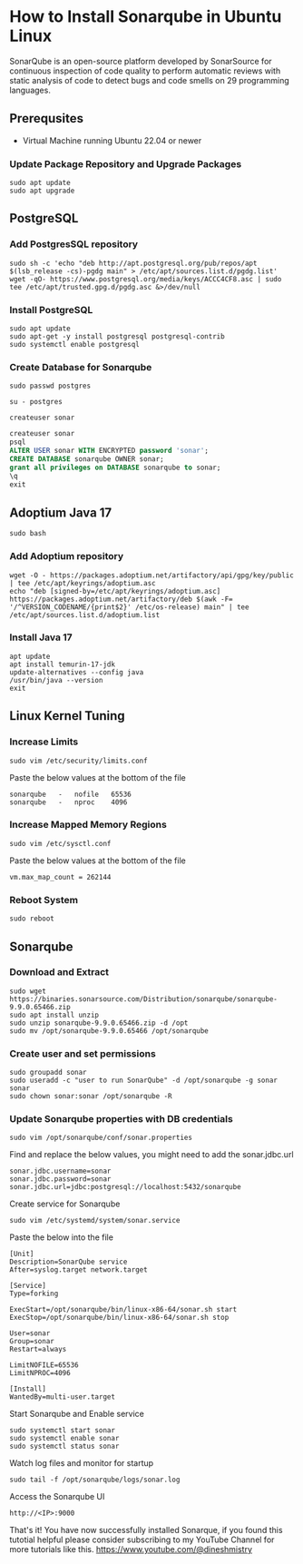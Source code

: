 # How to Install Sonarqube in Ubuntu Linux
SonarQube is an open-source platform developed by SonarSource for continuous inspection of code quality to perform automatic reviews with static analysis of code to detect bugs and code smells on 29 programming languages.
## Prerequsites 
- Virtual Machine running Ubuntu 22.04 or newer
### Update Package Repository and Upgrade Packages

``` shell title="Run from shell prompt" linenums="1"
sudo apt update
sudo apt upgrade
```
## PostgreSQL
### Add PostgresSQL repository
``` shell title="Run from shell prompt" linenums="1"
sudo sh -c 'echo "deb http://apt.postgresql.org/pub/repos/apt $(lsb_release -cs)-pgdg main" > /etc/apt/sources.list.d/pgdg.list'
wget -qO- https://www.postgresql.org/media/keys/ACCC4CF8.asc | sudo tee /etc/apt/trusted.gpg.d/pgdg.asc &>/dev/null
```
### Install PostgreSQL
``` shell title="Run from shell prompt" linenums="1"
sudo apt update
sudo apt-get -y install postgresql postgresql-contrib
sudo systemctl enable postgresql
```
### Create Database for Sonarqube
``` shell title="Set password for postgres user" linenums="1"
sudo passwd postgres
```
``` shell title="Change to the postgres user" linenums="1"
su - postgres
```
``` shell title="Create database user postgres" linenums="1"
createuser sonar
```
``` sql title="Set password and grant privileges" linenums="1"
createuser sonar
psql 
ALTER USER sonar WITH ENCRYPTED password 'sonar';
CREATE DATABASE sonarqube OWNER sonar;
grant all privileges on DATABASE sonarqube to sonar;
\q
exit
```
## Adoptium Java 17
``` shell title="Switch to root user" linenums="1"
sudo bash
```
### Add Adoptium repository
``` shell title="Add adoptium repository" linenums="1"
wget -O - https://packages.adoptium.net/artifactory/api/gpg/key/public | tee /etc/apt/keyrings/adoptium.asc
echo "deb [signed-by=/etc/apt/keyrings/adoptium.asc] https://packages.adoptium.net/artifactory/deb $(awk -F= '/^VERSION_CODENAME/{print$2}' /etc/os-release) main" | tee /etc/apt/sources.list.d/adoptium.list
```
### Install Java 17
``` shell title="Update repository and install Java" linenums="1"
apt update
apt install temurin-17-jdk
update-alternatives --config java
/usr/bin/java --version
exit 
```
## Linux Kernel Tuning
### Increase Limits
``` shell title="Run from shell prompt" linenums="1"
sudo vim /etc/security/limits.conf
```
Paste the below values at the bottom of the file
``` shell title="Add these values" linenums="1"
sonarqube   -   nofile   65536
sonarqube   -   nproc    4096
```
### Increase Mapped Memory Regions
``` shell title="Run from shell prompt" linenums="1"
sudo vim /etc/sysctl.conf
```
Paste the below values at the bottom of the file
``` shell title="Add these values" linenums="1"
vm.max_map_count = 262144
```
### Reboot System
``` shell title="Run from shell prompt" linenums="1"
sudo reboot
```
## Sonarqube
### Download and Extract
``` shell title="Run from shell prompt" linenums="1"
sudo wget https://binaries.sonarsource.com/Distribution/sonarqube/sonarqube-9.9.0.65466.zip
sudo apt install unzip
sudo unzip sonarqube-9.9.0.65466.zip -d /opt
sudo mv /opt/sonarqube-9.9.0.65466 /opt/sonarqube
```
### Create user and set permissions
``` shell title="Run from shell prompt" linenums="1"
sudo groupadd sonar
sudo useradd -c "user to run SonarQube" -d /opt/sonarqube -g sonar sonar
sudo chown sonar:sonar /opt/sonarqube -R
```
### Update Sonarqube properties with DB credentials
``` shell title="Run from shell prompt" linenums="1"
sudo vim /opt/sonarqube/conf/sonar.properties
```
Find and replace the below values, you might need to add the sonar.jdbc.url
``` shell title="Run from shell prompt" linenums="1"
sonar.jdbc.username=sonar
sonar.jdbc.password=sonar
sonar.jdbc.url=jdbc:postgresql://localhost:5432/sonarqube
```
Create service for Sonarqube
``` shell title="Run from shell prompt" linenums="1"
sudo vim /etc/systemd/system/sonar.service
```
Paste the below into the file
``` shell title="Paste the below contents" linenums="1"
[Unit]
Description=SonarQube service
After=syslog.target network.target

[Service]
Type=forking

ExecStart=/opt/sonarqube/bin/linux-x86-64/sonar.sh start
ExecStop=/opt/sonarqube/bin/linux-x86-64/sonar.sh stop

User=sonar
Group=sonar
Restart=always

LimitNOFILE=65536
LimitNPROC=4096

[Install]
WantedBy=multi-user.target
```
Start Sonarqube and Enable service
``` shell title="Paste the below contents" linenums="1"
sudo systemctl start sonar
sudo systemctl enable sonar
sudo systemctl status sonar
```
Watch log files and monitor for startup
``` shell title="Watch logs" linenums="1"
sudo tail -f /opt/sonarqube/logs/sonar.log
```
Access the Sonarqube UI
``` shell title="Paste the below contents" linenums="1"
http://<IP>:9000
```

That's it! You have now successfully installed Sonarque, if you found this tutotial helpful please consider subscribing to my YouTube Channel for more tutorials like this. https://www.youtube.com/@dineshmistry
